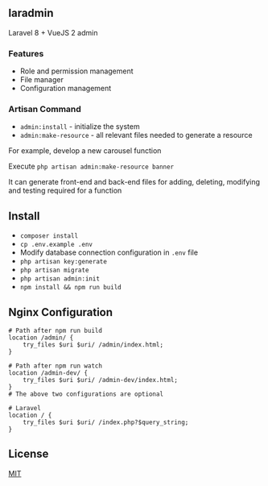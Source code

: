 ## laradmin

Laravel 8 + VueJS 2 admin

### Features

- Role and permission management
- File manager
- Configuration management

### Artisan Command

- `admin:install` - initialize the system
- `admin:make-resource` - all relevant files needed to generate a resource

For example, develop a new carousel function

Execute `php artisan admin:make-resource banner`

It can generate front-end and back-end files for adding, deleting, modifying and testing required for a function


## Install

- `composer install`
- `cp .env.example .env`
- Modify database connection configuration in `.env` file
- `php artisan key:generate`
- `php artisan migrate`
- `php artisan admin:init`
- `npm install && npm run build`

## Nginx Configuration

````nginx
# Path after npm run build
location /admin/ {
    try_files $uri $uri/ /admin/index.html;
}

# Path after npm run watch
location /admin-dev/ {
    try_files $uri $uri/ /admin-dev/index.html;
}
# The above two configurations are optional

# Laravel
location / {
    try_files $uri $uri/ /index.php?$query_string;
}
````

## License
[MIT](LICENSE)
